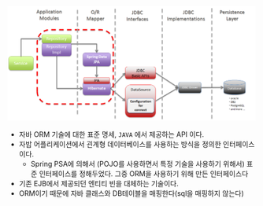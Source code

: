 ![](../../images/JPA간단설명.png)
- 자바 ORM 기술에 대한 표준 명세, `JAVA` 에서 제공하는 API 이다.
- 자밥 어플리케이션에서 괸계형 데이터베이스를 사용하는  방식을 정의한 인터페이스 이다.
    - Spring PSA에 의해서 (POJO를 사용하면서 특정 기술을 사용하기 위해서) 표준 인터페이스를 정해두었다. 그중 ORM을 사용하기 위해 만든 인터페이스다
- 기존 EJB에서 제공되던 엔티티 빈을 대체하는 기술이다.
- ORM이기 때문에 자바 클래스와 DB테이블을 매핑한다(sql을 매핑하지 않는다)